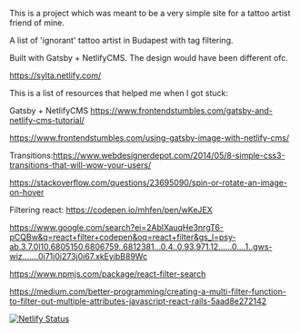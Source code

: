This is a project which was meant to be a very simple site for a tattoo artist friend of mine.

A list of 'ignorant' tattoo artist in Budapest with tag filtering.

Built with Gatsby + NetlifyCMS.
The design would have been different ofc.

https://sylta.netlify.com/

This is a list of resources that helped me when I got stuck:

Gatsby + NetlifyCMS
https://www.frontendstumbles.com/gatsby-and-netlify-cms-tutorial/

https://www.frontendstumbles.com/using-gatsby-image-with-netlify-cms/

Transitions:https://www.webdesignerdepot.com/2014/05/8-simple-css3-transitions-that-will-wow-your-users/

https://stackoverflow.com/questions/23695090/spin-or-rotate-an-image-on-hover

Filtering react:
https://codepen.io/mhfen/pen/wKeJEX

https://www.google.com/search?ei=2AblXauqHe3nrgT6-pCQBw&q=react+filter+codepen&oq=react+filter&gs_l=psy-ab.3.7.0l10.6805150.6806759..6812381...0.4..0.93.971.12......0....1..gws-wiz.......0i71j0i273j0i67.xkEyibB89Wc

https://www.npmjs.com/package/react-filter-search

https://medium.com/better-programming/creating-a-multi-filter-function-to-filter-out-multiple-attributes-javascript-react-rails-5aad8e272142

[![Netlify Status](https://api.netlify.com/api/v1/badges/1dc21b04-c224-43be-bffd-f2be14123d46/deploy-status)](https://app.netlify.com/sites/bp-tattoo-scene/deploys)
